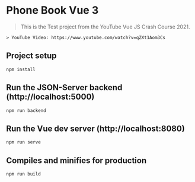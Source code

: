 # Phone Book  Vue 3

> This is the Test project from the YouTube Vue JS Crash Course 2021.
```
> YouTube Video: https://www.youtube.com/watch?v=qZXt1Aom3Cs
```
## Project setup

```
npm install
```

## Run the JSON-Server backend (http://localhost:5000)

```
npm run backend
```

## Run the Vue dev server (http://localhost:8080)

```
npm run serve
```

## Compiles and minifies for production

```
npm run build
```
